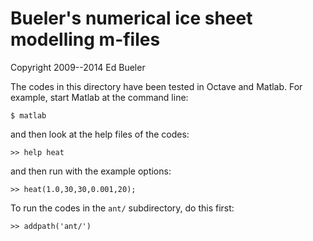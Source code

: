 Bueler's numerical ice sheet modelling m-files
========

Copyright 2009--2014  Ed Bueler

The codes in this directory have been tested in Octave and Matlab.  For example,
start Matlab at the command line:

    $ matlab

and then look at the help files of the codes:

    >> help heat

and then run with the example options:

    >> heat(1.0,30,30,0.001,20);

To run the codes in the `ant/` subdirectory, do this first:

    >> addpath('ant/')

